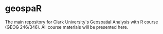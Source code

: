 # geospaR
The main repository for Clark University's Geospatial Analysis with R course (GEOG 246/346). All course materials will be presented here. 
